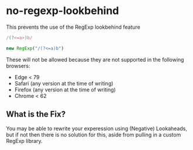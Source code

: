 # no-regexp-lookbehind

This prevents the use of the RegExp lookbehind feature

```js
/(?<=a>)b/

new RegExp("/(?<=a)b")
```

These will not be allowed because they are not supported in the following browsers:

 - Edge < 79
 - Safari (any version at the time of writing)
 - Firefox (any version at the time of writing)
 - Chrome < 62

## What is the Fix?

You may be able to rewrite your experession using (Negative) Lookaheads, but if not then there is no solution for this, aside from pulling in a custom RegExp library.
